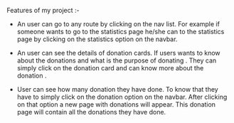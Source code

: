

Features of my project :-

- An user can go to any route by clicking on the nav list. For example if someone wants to go to the statistics page he/she can to the statistics page by clicking on the statistics option on the navbar.

- An user can see the details of donation cards. If users wants to know about the donations and what is the purpose of donating . They can simply click on the donation card and can know more about the donation .

- User can see how many donation they have done. To know that they have to simply click on the donation option on the navbar. After clicking on that option a new page with donations will appear. This donation page will contain all the donations they have done.